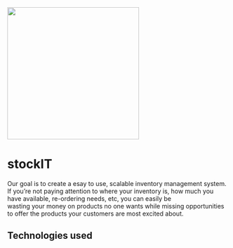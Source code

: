 <img src="https://user-images.githubusercontent.com/22855312/173144397-40b8e52c-08ad-451b-8c0f-01c03406b3ca.png" width="300">

# stockIT
Our goal is to create a esay to use, scalable inventory management system.  
If you’re not paying attention to where your inventory is, how much you have available, re-ordering needs, etc, you can easily be  
wasting your money on products no one wants while missing  opportunities to offer the products your customers are most excited about.  

## Technologies used

